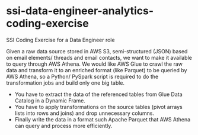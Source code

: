 # ssi-data-engineer-analytics-coding-exercise
SSI Coding Exercise for a Data Engineer role

Given a raw data source stored in AWS S3, semi-structured (JSON) based on email elements/ threads and email contacts, we want to make it available to query through AWS Athena.
We would like AWS Glue to crawl the raw data and transform it to an enriched format (like Parquet) to be queried by AWS Athena, so a Python/ PySpark script is required to do the transformation jobs and build only one big table.
* You have to extract the data of the referenced tables from Glue Data Catalog in a Dynamic Frame.
* You have to apply transformations on the source tables (pivot arrays lists into rows and joins) and drop unnecessary columns.
* Finally write the data in a format such Apache Parquet that AWS Athena can query and process more efficiently.
